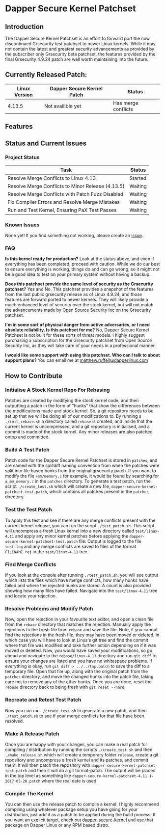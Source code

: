 # Dapper Secure Kernel Patchset

## Introduction
The Dapper Secure Kernel Patchset is an effort to forward port the now discontinued Grsecurity test patchset to newer Linux kernels. While it may not contain the latest and greatest security advancements as provided by the subscriber only Grsecurity beta patchset, the features provided by the final Grsecurity 4.9.24 patch are well worth maintaining into the future.

## Currently Released Patch:
| Linux Version | Dapper Secure Kernel Patch | Status                  |
| ------------- | -------------------------- | ----------------------- |
| 4.13.5        | Not availible yet          | Has merge conflicts     |

## Features

## Status and Current Issues

### Project Status
| Task                                               | Status    |
| ---------------------------------------------------| --------- |
| Resolve Merge Conflicts to Linux 4.13              | Started   |
| Resolve Merge Conflicts to Minor Release (4.13.5)  | Waiting   |
| Resolve Merge Conflicts with Patch Fuzz Disabled   | Waiting   |
| Fix Compiler Errors and Resolve Merge Mistakes     | Waiting   |
| Run and Test Kernel, Ensuring PaX Test Passes      | Waiting   |

### Known Issues
None yet! If you find something not working, please create an [issue](https://github.com/dapperlinux/dapper-secure-kernel-patchset/issues/new).

### FAQ
**Is this kernel ready for production?**
Look at the status above, and even if everything has been completed, proceed with caution. While we do our best to ensure everything is working, things do and can go wrong, so it might not be a good idea to test on your primary system without having a backup.

**Does this patchset provide the same level of security as the Grsecurity patchset?**
Yes and No. This patchset provides a snapshot of the features from the last public grsecurity release as of Linux 4.9.24, and those features are forward ported to newer kernels. They will likely provide a much enhanced level of security over the stock kernel, but will not match the advancements made by Open Source Security Inc on the Grsecurity patchset.

**I'm in some sort of physical danger from active adversaries, or I need absolute reliability. Is this patchset for me?**
No, Dapper Secure Kernel Patchset is not built for these sorts of threat models. I highly suggest purchasing a subscription for the Grsecurity patchset from Open Source Security Inc, as they will take care of your needs in a professional manner. 

**I would like some support with using this patchset. Who can I talk to about support plans?**
You can email me at [matthew.ruffell@dapperlinux.com](mailto:matthew.ruffell@dapperlinux.com) 



## How to Contribute

### Initialise A Stock Kernel Repo For Rebasing
Patches are created by modifying the stock kernel code, and then outputting a patch in the form of "hunks" that show the differences between the modifications made and stock kernel. So, a git repository needs to be set up that we will be doing all of our modifications to. 
By running ```$ ./init_rebase.sh``` a directory called ```rebase``` is created, and inside that the current kernel is uncompressed, and a git repository is initialised, and a commit is made of the stock kernel. Any minor releases are also patched ontop and committed.

### Build A Test Patch
Patch code for the Dapper Secure Kernel Patchset is stored in ```patches```, and are named with the splitdiff naming convention from when the patches were split into file based hunks from the original grsecurity patch. If you want to modify the file ```/mm/memory.c``` for example, it would be found by searching for ```a_mm_memory.c``` in the ```patches``` directory. 
To generate a test patch, run the script ```./create_test.sh``` which will create a new file, ```dapper-secure-kernel-patchset-test.patch```, which contains all patches present in the ```patches``` directory.

### Test the Test Patch
To apply this test and see if there are any merge conflicts present with the current kernel release, you can run the script ```./test_patch.sh```. This script will uncompress a fresh Linux kernel into a new directory called ```test/linux-4.11``` and apply any minor kernel patches before applying the ```dapper-secure-kernel-patchset-test.patch``` file. Output is logged to the file ```test.log``` and any merge conflicts are saved to files of the format ```FILENAME.rej``` in the ```test/linux-4.11``` tree.

### Find Merge Conflicts
If you look at the console after running ```./test_patch.sh```, you will see output which lists the files which have merge conflicts, how many hunks have failed and where the rejected hunks are stored. A count is also provided showing how many files have failed. Navigate into the ```test/linux-4.11``` tree and locate your rejection.

### Resolve Problems and Modify Patch
Now, open the rejection in your favourite text editor, and open a clean file from the ```rebase``` directory that matches the rejection.
Manually apply the rejections to the fresh file from ```rebase``` and save the file. Note, if you cannot find the rejections in the fresh file, they may have been moved or deleted, in which case you will have to look at Linus's git tree and find the commit where that file was modified and take further action depending on if it was moved or deleted.
Now, you would have saved your modifications, so go ahead and navigate to the ```rebase/linux-4.11``` directory and run ```git diff``` to ensure your changes are listed and you have no whitespace problems. If everything is okay, run ```git diff > ../../tmp.patch``` to save the diff to a temporary file. Open that file up, along with the original patch from the ```patches``` directory, and move the changed hunks into the patch file, taking care not to remove any of the other hunks. Once you are done, reset the ```rebase``` directory back to being fresh with ```git reset --hard```

### Recreate and Retest Test Patch
Now you can run ```./create_test.sh``` to generate a new patch, and then ```./test_patch.sh``` to see if your merge conflicts for that file have been resolved.

### Make A Release Patch
Once you are happy with your changes, you can make a real patch for compiling / distribution by running the scripts ```./create_test.sh``` and then ```./make_release.sh``` which will create a temporary folder ```release```, create a git repository and uncompress a fresh kernel and its patches, and commit them. It will then patch the repository with ```dapper-secure-kernel-patchset-test.patch``` and then it will do a git format-patch. The output will be placed in the top level as something like ```dapper-secure-kernel-patchset-4.11.1-2017-05-20.patch``` where the real date is used.

### Compile The Kernel
You can then use the release patch to compile a kernel. I highly recommend compiling using whatever package setup you have going for your distribution, just add it as a patch to be applied during the build process. If you want an explicit target, check out [dapper-secure-kernel](https://github.com/dapperlinux/dapper-secure-kernel) and use that package on Dapper Linux or any RPM based distro.
